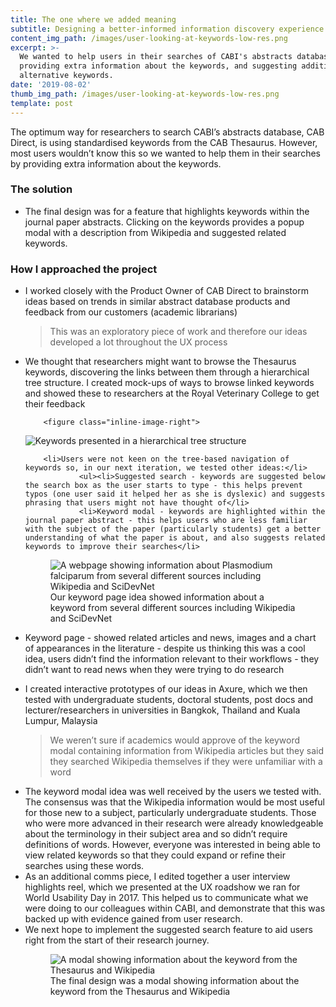 ```yaml
---
title: The one where we added meaning
subtitle: Designing a better-informed information discovery experience
content_img_path: /images/user-looking-at-keywords-low-res.png
excerpt: >-
  We wanted to help users in their searches of CABI's abstracts database by
  providing extra information about the keywords, and suggesting additional or
  alternative keywords.
date: '2019-08-02'
thumb_img_path: /images/user-looking-at-keywords-low-res.png
template: post
---
```

<section class="content case-study-detail">
The optimum way for researchers to search CABI’s abstracts database, CAB Direct, is using standardised keywords from the CAB Thesaurus. However, most users wouldn’t know this so we wanted to help them in their searches by providing extra information about the keywords.
</section>
<section class="content case-study-detail">
	<h3>The solution</h3>
	<ul>
		<li>The final design was for a feature that highlights keywords within the journal paper abstracts. Clicking on the keywords provides a popup modal with a description from Wikipedia and suggested related keywords.</li>
</section>
<section class="content case-study-detail">
	<h3>How I approached the project</h3>
	<ul>
		<li>I worked closely with the Product Owner of CAB Direct to brainstorm ideas based on trends in similar abstract database products and feedback from our customers (academic librarians)</li>
		<blockquote>This was an exploratory piece of work and therefore our ideas developed a lot throughout the UX process</blockquote>
		<li>We thought that researchers might want to browse the Thesaurus keywords, discovering the links between them through a hierarchical tree structure. I created mock-ups of ways to browse linked keywords and showed these to researchers at the Royal Veterinary College to get their feedback</li>
		
		<figure class="inline-image-right">
  <img src="/images/Thesaurus-hierarchy.png" alt="Keywords presented in a hierarchical tree structure"/>
  <figcaption></figcaption>
</figure>
		
		
		<li>Users were not keen on the tree-based navigation of keywords so, in our next iteration, we tested other ideas:</li>
				<ul><li>Suggested search - keywords are suggested below the search box as the user starts to type - this helps prevent typos (one user said it helped her as she is dyslexic) and suggests phrasing that users might not have thought of</li>
				<li>Keyword modal - keywords are highlighted within the journal paper abstract - this helps users who are less familiar with the subject of the paper (particularly students) get a better understanding of what the paper is about, and also suggests related keywords to improve their searches</li>
<figure>	
  <img src="/images/entity-page-idea.png"  alt="A webpage showing information about Plasmodium falciparum from several different sources including Wikipedia and SciDevNet"/>
  <figcaption>Our keyword page idea showed information about a keyword from several different sources including Wikipedia and SciDevNet</figcaption>	
</figure>	
				<li>Keyword page - showed related articles and news, images and a chart of appearances in the literature - despite us thinking this was a cool idea, users didn’t find the information relevant to their workflows - they didn’t want to read news when they were trying to do research</li>
				</ul>
				
<ul>
		<li>I created interactive prototypes of our ideas in Axure, which we then tested with undergraduate students, doctoral students, post docs and lecturer/researchers in universities in Bangkok, Thailand and Kuala Lumpur, Malaysia</li>
		<blockquote>We weren’t sure if academics would approve of the keyword modal containing information from Wikipedia articles but they said they searched Wikipedia themselves if they were unfamiliar with a word</blockquote>
<li>The keyword modal idea was well received by the users we tested with. The consensus was that the Wikipedia information would be most useful for those new to a subject, particularly undergraduate students. Those who were more advanced in their research were already knowledgeable about the terminology in their subject area and so didn’t require definitions of words. However, everyone was interested in being able to view related keywords so that they could expand or refine their searches using these words.</li>
<li>As an additional comms piece, I edited together a user interview highlights reel, which we presented at the UX roadshow we ran for World Usability Day in 2017. This helped us to communicate what we were doing to our colleagues within CABI, and demonstrate that this was backed up with evidence gained from user research.</li>
<li>We next hope to implement the suggested search feature to aid users right from the start of their research journey.</li>
		<figure class="inline-image-right">
  <img src="/images/entity-popup-mockup.png" alt="A modal showing information about the keyword from the Thesaurus and Wikipedia"/>
  <figcaption>The final design was a modal showing information about the keyword from the Thesaurus and Wikipedia</figcaption>
</figure>

</section>

